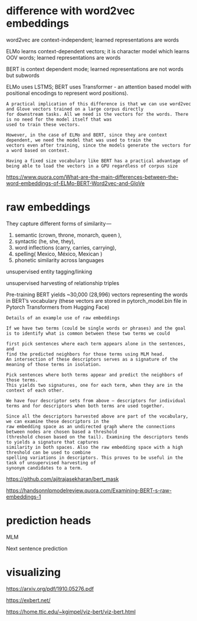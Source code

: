 
# difference with word2vec embeddings

word2vec are context-independent; learned representations are words

ELMo learns context-dependent vectors; it is character model which learns OOV words; learned representations are words

BERT is context dependent mode; learned representations are not words but subwords

ELMo uses LSTMS; BERT uses Transformer - an attention based model with positional encodings to represent word positions).

```
A practical implication of this difference is that we can use word2vec and Glove vectors trained on a large corpus directly 
for downstream tasks. All we need is the vectors for the words. There is no need for the model itself that was 
used to train these vectors.

However, in the case of ELMo and BERT, since they are context dependent, we need the model that was used to train the 
vectors even after training, since the models generate the vectors for a word based on context.

Having a fixed size vocabulary like BERT has a practical advantage of being able to load the vectors in a GPU regardless of corpus size
```

https://www.quora.com/What-are-the-main-differences-between-the-word-embeddings-of-ELMo-BERT-Word2vec-and-GloVe

# raw embeddings

They capture different forms of similarity — 
1. semantic (crown, throne, monarch, queen ), 
1. syntactic (he, she, they), 
1. word inflections (carry, carries, carrying), 
1. spelling( Mexico, México, Mexican ) 
1. phonetic similarity across languages

unsupervised entity tagging/linking

unsupervised harvesting of relationship triples

Pre-training BERT yields ~30,000 (28,996) vectors representing the words in BERT’s vocabulary 
(these vectors are stored in pytorch_model.bin file in Pytorch Transformers from Hugging Face)

```
Details of an example use of raw embeddings

If we have two terms (could be single words or phrases) and the goal is to identify what is common between these two terms we could

first pick sentences where each term appears alone in the sentences, and 
find the predicted neighbors for those terms using MLM head. 
An intersection of these descriptors serves as a signature of the meaning of those terms in isolation.

Pick sentences where both terms appear and predict the neighbors of those terms. 
This yields two signatures, one for each term, when they are in the context of each other.

We have four descriptor sets from above — descriptors for individual terms and for descriptors when both terms are used together.

Since all the descriptors harvested above are part of the vocabulary, we can examine these descriptors in the 
raw embedding space as an undirected graph where the connections between nodes are chosen based a threshold 
(threshold chosen based on the tail). Examining the descriptors tends to yields a signature that captures 
similarity in both spaces. Also the raw embedding space with a high threshold can be used to combine 
spelling variations in descriptors. This proves to be useful in the task of unsupervised harvesting of 
synonym candidates to a term.

```

https://github.com/ajitrajasekharan/bert_mask

https://handsonnlpmodelreview.quora.com/Examining-BERT-s-raw-embeddings-1

# prediction heads

MLM

Next sentence prediction


# visualizing

https://arxiv.org/pdf/1910.05276.pdf

https://exbert.net/

https://home.ttic.edu/~kgimpel/viz-bert/viz-bert.html
